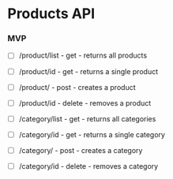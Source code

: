 # Products API

### MVP

-   [ ] /product/list - get - returns all products
-   [ ] /product/id - get - returns a single product
-   [ ] /product/ - post - creates a product
-   [ ] /product/id - delete - removes a product

-   [ ] /category/list - get - returns all categories
-   [ ] /category/id - get - returns a single category
-   [ ] /category/ - post - creates a category
-   [ ] /category/id - delete - removes a category
